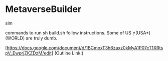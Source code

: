 # MetaverseBuilder
sim

commands to run sh build.sh
follow instructions. Some of US ̨*(USA*)(WORLD) are truly dumb.



[https://docs.google.com/document/d/1BCmoxT3h6zaxz0kMyA1P07cT1XRtspV_EwprjZKZDzM/edit] (Outline Link:)
